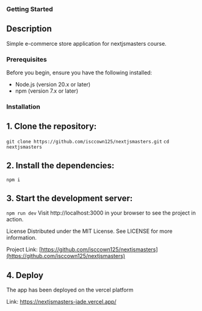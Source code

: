 ### Getting Started

## Description
Simple e-commerce store application for nextjsmasters course.

### Prerequisites

Before you begin, ensure you have the following installed:
- Node.js (version 20.x or later)
- npm (version 7.x or later)

### Installation

## 1. Clone the repository:
```git clone https://github.com/isccown125/nextjsmasters.git```
```cd nextjsmasters```

## 2. Install the dependencies:
```npm i```

## 3. Start the development server:
```npm run dev```
Visit http://localhost:3000 in your browser to see the project in action.

License
Distributed under the MIT License. See LICENSE for more information.

Project Link: [https://github.com/isccown125/nextjsmasters](https://github.com/isccown125/nextjsmasters)

## 4. Deploy

The app has been deployed on the vercel platform

Link: https://nextjsmasters-jade.vercel.app/




